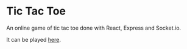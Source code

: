 # Tic Tac Toe
An online game of tic tac toe done with React, Express and Socket.io.

It can be played [here](https://tic-tac-toe-023.herokuapp.com/).

